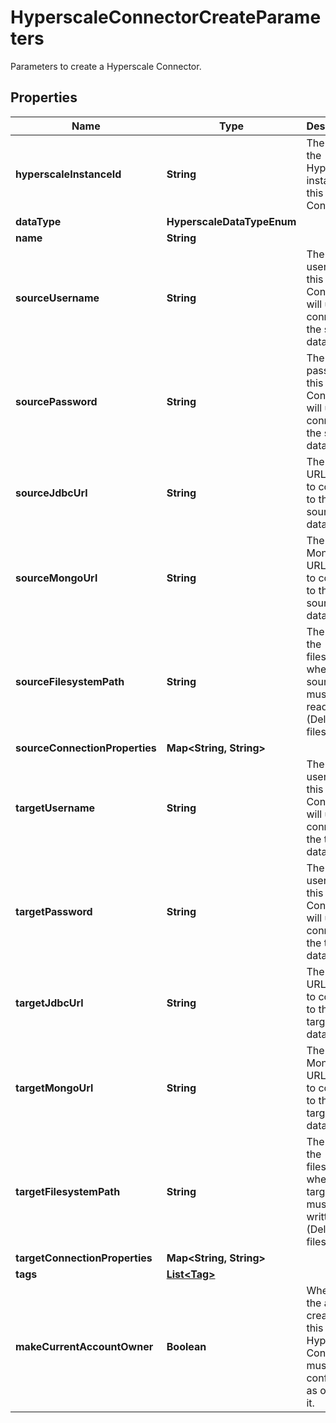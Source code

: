 

# HyperscaleConnectorCreateParameters

Parameters to create a Hyperscale Connector.

## Properties

Name | Type | Description | Notes
------------ | ------------- | ------------- | -------------
**hyperscaleInstanceId** | **String** | The ID of the Hyperscale instance of this Connector. |  [optional]
**dataType** | **HyperscaleDataTypeEnum** |  |  [optional]
**name** | **String** |  |  [optional]
**sourceUsername** | **String** | The username this Connector will use to connect to the source database. |  [optional]
**sourcePassword** | **String** | The password this Connector will use to connect to the source database. |  [optional]
**sourceJdbcUrl** | **String** | The JDBC URL used to connect to the source database. |  [optional]
**sourceMongoUrl** | **String** | The MongoDB URL used to connect to the source database. |  [optional]
**sourceFilesystemPath** | **String** | The path on the filesystem where source files must be read (Delimited files Only). |  [optional]
**sourceConnectionProperties** | **Map&lt;String, String&gt;** |  |  [optional]
**targetUsername** | **String** | The username this Connector will use to connect to the target database. |  [optional]
**targetPassword** | **String** | The username this Connector will use to connect to the target database. |  [optional]
**targetJdbcUrl** | **String** | The JDBC URL used to connect to the target database. |  [optional]
**targetMongoUrl** | **String** | The MongoDB URL used to connect to the target database. |  [optional]
**targetFilesystemPath** | **String** | The path on the filesystem where target files must be written (Delimited files Only). |  [optional]
**targetConnectionProperties** | **Map&lt;String, String&gt;** |  |  [optional]
**tags** | [**List&lt;Tag&gt;**](Tag.md) |  |  [optional]
**makeCurrentAccountOwner** | **Boolean** | Whether the account creating this Hyperscale Connector must be configured as owner of it. |  [optional]



